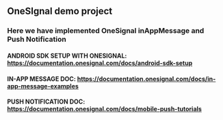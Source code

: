 ## OneSIgnal demo project
### Here we have implemented OneSignal inAppMessage and Push Notification

#### ANDROID SDK SETUP WITH ONESIGNAL: https://documentation.onesignal.com/docs/android-sdk-setup
#### IN-APP MESSAGE DOC: https://documentation.onesignal.com/docs/in-app-message-examples
#### PUSH NOTIFICATION DOC: https://documentation.onesignal.com/docs/mobile-push-tutorials
